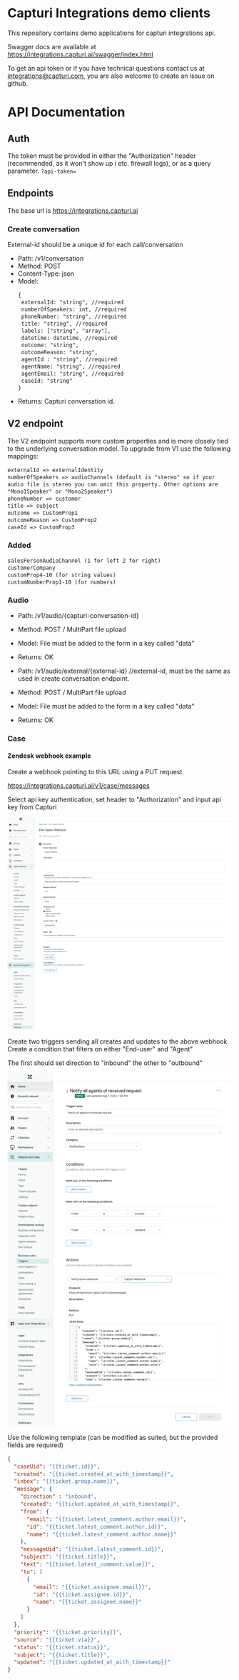# Capturi Integrations demo clients

This repository contains demo applications for capturi integrations api. 

Swagger docs are available at  https://integrations.capturi.ai/swagger/index.html

To get an api token or if you have technical questions contact us at integrations@capturi.com, you are also welcome to create an issue on github.


# API Documentation

## Auth

The token must be provided in either the "Authorization" header (recommended, as it won't show up i etc. firewall logs), or as a query parameter. ```?api-token=```

## Endpoints

The base url is https://integrations.capturi.ai

### Create conversation

External-id should be a unique id for each call/conversation

* Path: /v1/conversation
* Method: POST
* Content-Type: json
* Model:  
   ```
  { 
    externalId: "string", //required
    numberOfSpeakers: int, //required
    phoneNumber: "string", //required
    title: "string", //required
    labels: ["string", "array"],
    datetime: datetime, //required
    outcome: "string", 
    outcomeReason: "string",
    agentId : "string", //required
    agentName: "string", //required 
    agentEmail: "string", //required    
    caseId: "string"  
  }
  ```
* Returns: Capturi conversation id.

## V2 endpoint

The V2 endpoint supports more custom properties and is more closely tied to the underlying conversation model. To upgrade from V1 use the following mappings:

```
externalId => externalIdentity
numberOfSpeakers => audioChannels (default is "stereo" so if your audio file is stereo you can omit this property. Other options are "Mono1Speaker" or "Mono2Speaker")
phoneNumber => customer
title => subject
outcome => CustomProp1
outcomeReason => CustomProp2
caseId => CustomProp3
```
### Added 

```
salesPersonAudioChannel (1 for left 2 for right)
customerCompany 
customProp4-10 (for string values)
customNumberProp1-10 (for numbers)
```
### Audio
 
* Path: /v1/audio/{capturi-conversation-id}
* Method: POST / MultiPart file upload
* Model: File must be added to the form in a key called "data"
* Returns: OK

* Path: /v1/audio/external/{external-id} //external-id, must be the same as used in create conversation endpoint.
* Method: POST / MultiPart file upload
* Model: File must be added to the form in a key called "data"
* Returns: OK


### Case

#### Zendesk webhook example

Create a webhook pointing to this URL using a PUT request.

https://integrations.capturi.ai/v1/case/messages

Select api key authentication, set header to "Authorization" and input api key from Capturi

![webhook](zendesk_create_webhook.png)

Create two triggers sending all creates and updates to the above webhook. Create a condition that filters on either "End-user" and "Agent"

The first should set direction to "inbound" the other to "outbound"

![trigger](zendesk_add_trigger.png)

Use the following template (can be modified as suited, but the provided fields are required)

```json
{
  "caseUid": "{{ticket.id}}",
  "created": "{{ticket.created_at_with_timestamp}}",
  "inbox": "{{ticket.group.name}}",
  "message": {
    "direction" : "inbound",
    "created": "{{ticket.updated_at_with_timestamp}}",
    "from": {
      "email": "{{ticket.latest_comment.author.email}}",
      "id": "{{ticket.latest_comment.author.id}}",
      "name": "{{ticket.latest_comment.author.name}}"
    },
    "messageUid": "{{ticket.latest_comment.id}}",
    "subject": "{{ticket.title}}",
    "text": "{{ticket.latest_comment.value}}",
    "to": [
      {
        "email": "{{ticket.assignee.email}}",
        "id": "{{ticket.assignee.id}}",
        "name": "{{ticket.assignee.name}}"
      }
    ]
  },
  "priority": "{{ticket.priority}}",
  "source": "{{ticket.via}}",
  "status": "{{ticket.status}}",
  "subject": "{{ticket.title}}",
  "updated": "{{ticket.updated_at_with_timestamp}}"
}


